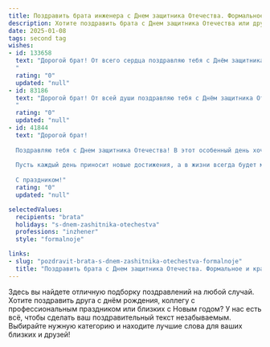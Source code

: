 ```yaml
---
title: Поздравить брата инженера с Днем защитника Отечества. Формальное и красивое
description: Хотите поздравить брата с Днем защитника Отечества или другим праздником? Наш ИИ создаст незабываемое поздравление, а вы обязательно выделитесь среди других.  
date: 2025-01-08
tags: second tag
wishes:
- id: 133658
  text: "Дорогой брат! От всего сердца поздравляю тебя с Днём защитника Отечества!  Твой профессионализм и преданность своему делу как инженера – это настоящий пример мужества и ответственности,  важные качества, которые так необходимы нашей стране. Желаю тебе крепкого здоровья, успехов во всех начинаниях и благополучия. С праздником!
  "
  rating: "0"
  updated: "null"
- id: 83186
  text: "Дорогой брат! От всей души поздравляю тебя с Днём защитника Отечества!  Твой профессионализм и вклад, как инженера, в развитие нашей страны достойны глубокого уважения. Желаю тебе крепкого здоровья, успехов во всех начинаниях, благополучия и мирного неба над головой.
  "
  rating: "0"
  updated: "null"
- id: 41844
  text: "Дорогой брат!
  
  Поздравляю тебя с Днем защитника Отечества! В этот особенный день хочется отметить твою преданность и профессионализм, которые ты проявляешь, работая инженером. Твоя решимость и умение находить решения в самых сложных ситуациях вдохновляют не только коллег, но и всех, кто тебя знает.
  
  Пусть каждый день приносит новые достижения, а в жизни всегда будет место для счастья и гармонии. Желаю тебе здоровья, успехов в работе и уверенности в завтрашнем дне.
  
  С праздником!"
  rating: "0"
  updated: "null"

selectedValues:
  recipients: "brata"
  holidays: "s-dnem-zashitnika-otechestva"
  professions: "inzhener"
  style: "formalnoje"

links:
- slug: "pozdravit-brata-s-dnem-zashitnika-otechestva-formalnoje"
  title: "Поздравить брата с Днем защитника Отечества. Формальное и красивое"
---
```


Здесь вы найдете отличную подборку поздравлений на любой случай.
Хотите поздравить друга с днём рождения, коллегу с профессиональным праздником или близких с Новым годом? У нас есть всё, чтобы сделать ваш поздравительный текст незабываемым. Выбирайте нужную категорию и находите лучшие слова для ваших близких и друзей!
